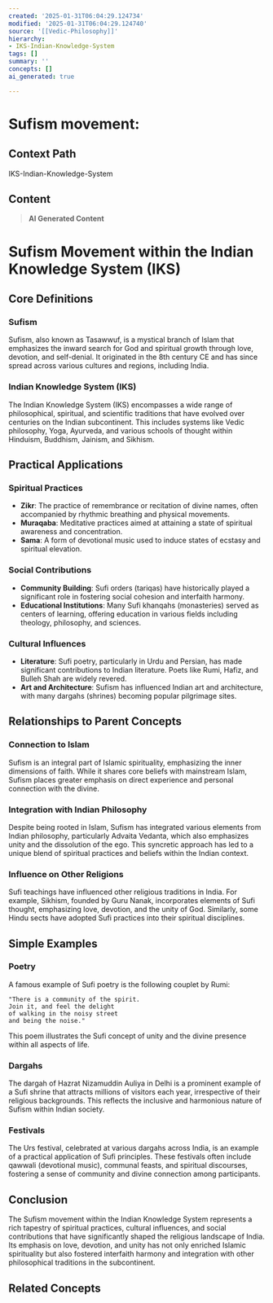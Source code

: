 ```yaml
---
created: '2025-01-31T06:04:29.124734'
modified: '2025-01-31T06:04:29.124740'
source: '[[Vedic-Philosophy]]'
hierarchy:
- IKS-Indian-Knowledge-System
tags: []
summary: ''
concepts: []
ai_generated: true

---
```


# Sufism movement:

## Context Path
IKS-Indian-Knowledge-System

## Content
> **AI Generated Content**
 # Sufism Movement within the Indian Knowledge System (IKS)

## Core Definitions

### Sufism
Sufism, also known as Tasawwuf, is a mystical branch of Islam that emphasizes the inward search for God and spiritual growth through love, devotion, and self-denial. It originated in the 8th century CE and has since spread across various cultures and regions, including India.

### Indian Knowledge System (IKS)
The Indian Knowledge System (IKS) encompasses a wide range of philosophical, spiritual, and scientific traditions that have evolved over centuries on the Indian subcontinent. This includes systems like Vedic philosophy, Yoga, Ayurveda, and various schools of thought within Hinduism, Buddhism, Jainism, and Sikhism.

## Practical Applications

### Spiritual Practices
- **Zikr**: The practice of remembrance or recitation of divine names, often accompanied by rhythmic breathing and physical movements.
- **Muraqaba**: Meditative practices aimed at attaining a state of spiritual awareness and concentration.
- **Sama**: A form of devotional music used to induce states of ecstasy and spiritual elevation.

### Social Contributions
- **Community Building**: Sufi orders (tariqas) have historically played a significant role in fostering social cohesion and interfaith harmony.
- **Educational Institutions**: Many Sufi khanqahs (monasteries) served as centers of learning, offering education in various fields including theology, philosophy, and sciences.

### Cultural Influences
- **Literature**: Sufi poetry, particularly in Urdu and Persian, has made significant contributions to Indian literature. Poets like Rumi, Hafiz, and Bulleh Shah are widely revered.
- **Art and Architecture**: Sufism has influenced Indian art and architecture, with many dargahs (shrines) becoming popular pilgrimage sites.

## Relationships to Parent Concepts

### Connection to Islam
Sufism is an integral part of Islamic spirituality, emphasizing the inner dimensions of faith. While it shares core beliefs with mainstream Islam, Sufism places greater emphasis on direct experience and personal connection with the divine.

### Integration with Indian Philosophy
Despite being rooted in Islam, Sufism has integrated various elements from Indian philosophy, particularly Advaita Vedanta, which also emphasizes unity and the dissolution of the ego. This syncretic approach has led to a unique blend of spiritual practices and beliefs within the Indian context.

### Influence on Other Religions
Sufi teachings have influenced other religious traditions in India. For example, Sikhism, founded by Guru Nanak, incorporates elements of Sufi thought, emphasizing love, devotion, and the unity of God. Similarly, some Hindu sects have adopted Sufi practices into their spiritual disciplines.

## Simple Examples

### Poetry
A famous example of Sufi poetry is the following couplet by Rumi:
```
"There is a community of the spirit.
Join it, and feel the delight
of walking in the noisy street
and being the noise."
```
This poem illustrates the Sufi concept of unity and the divine presence within all aspects of life.

### Dargahs
The dargah of Hazrat Nizamuddin Auliya in Delhi is a prominent example of a Sufi shrine that attracts millions of visitors each year, irrespective of their religious backgrounds. This reflects the inclusive and harmonious nature of Sufism within Indian society.

### Festivals
The Urs festival, celebrated at various dargahs across India, is an example of a practical application of Sufi principles. These festivals often include qawwali (devotional music), communal feasts, and spiritual discourses, fostering a sense of community and divine connection among participants.

## Conclusion

The Sufism movement within the Indian Knowledge System represents a rich tapestry of spiritual practices, cultural influences, and social contributions that have significantly shaped the religious landscape of India. Its emphasis on love, devotion, and unity has not only enriched Islamic spirituality but also fostered interfaith harmony and integration with other philosophical traditions in the subcontinent.

## Related Concepts
